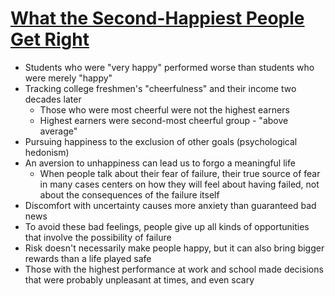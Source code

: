 # [What the Second-Happiest People Get Right](https://www.theatlantic.com/family/archive/2022/03/chasing-happiness-leads-to-dissatisfaction/629427/?utm_source=pocket_collection_story)

* Students who were "very happy" performed worse than students who were merely "happy"
* Tracking college freshmen's "cheerfulness" and their income two decades later
  * Those who were most cheerful were not the highest earners
  * Highest earners were second-most cheerful group - "above average"
* Pursuing happiness to the exclusion of other goals (psychological hedonism)
* An aversion to unhappiness can lead us to forgo a meaningful life
  * When people talk about their fear of failure, their true source of fear in many cases centers on how they will feel about having failed, not about the consequences of the failure itself
* Discomfort with uncertainty causes more anxiety than guaranteed bad news
* To avoid these bad feelings, people give up all kinds of opportunities that involve the possibility of failure
* Risk doesn't necessarily make people happy, but it can also bring bigger rewards than a life played safe
* Those with the highest performance at work and school made decisions that were probably unpleasant at times, and even scary

